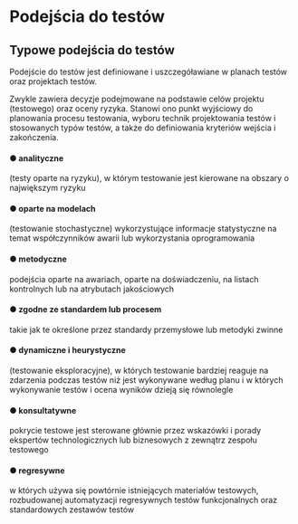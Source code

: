 # Podejścia do testów

## Typowe podejścia do testów

Podejście do testów jest definiowane i uszczegóławiane w planach testów oraz projektach testów. 

Zwykle zawiera decyzje podejmowane na podstawie celów projektu \(testowego\) oraz oceny ryzyka. Stanowi ono punkt wyjściowy do planowania procesu testowania, wyboru technik projektowania testów i stosowanych typów testów, a także do definiowania kryteriów wejścia i zakończenia.

#### **●   analityczne**

\(testy oparte na ryzyku\), w którym testowanie jest kierowane na obszary o największym ryzyku

#### **●   oparte na modelach**

\(testowanie stochastyczne\) wykorzystujące informacje statystyczne na temat współczynników awarii lub wykorzystania oprogramowania

#### **●   metodyczne**

 podejścia oparte na awariach, oparte na doświadczeniu, na listach kontrolnych lub na atrybutach jakościowych

#### **●   zgodne ze standardem lub procesem**

takie jak te określone przez standardy przemysłowe lub metodyki zwinne

#### **●   dynamiczne i heurystyczne**

\(testowanie eksploracyjne\), w których testowanie bardziej reaguje na zdarzenia podczas testów niż jest wykonywane według planu i w których wykonywanie testów i ocena wyników dzieją się równolegle

#### **●   konsultatywne**

pokrycie testowe jest sterowane głównie przez wskazówki i porady ekspertów technologicznych lub biznesowych z zewnątrz zespołu testowego

#### **●   regresywne**

 w których używa się powtórnie istniejących materiałów testowych, rozbudowanej automatyzacji regresywnych testów funkcjonalnych oraz standardowych zestawów testów

